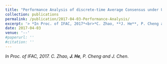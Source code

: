 ```yaml
---
title: "Performance Analysis of discrete-time Average Consensus under Uniform Constant Time Delays"
collection: publications
permalink: /publication/2017-04-03-Performance-Analysis/
excerpt: '> *In Proc. of IFAC, 2017*<br>*C. Zhao, **J. He**, P. Cheng and J. Chen*.'
date: 2017-04-03
venue: '--'
#paperurl: ''
#citation: ''
---
```

*In Proc. of IFAC, 2017.* 
*C. Zhao, **J. He**, P. Cheng and J. Chen*.